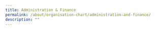 ```yaml
---
title: Administration & Finance
permalink: /about/organisation-chart/administration-and-finance/
description: ""
---
```



